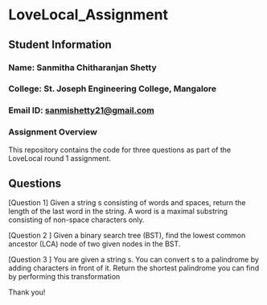 # LoveLocal_Assignment

## **Student Information**

### **Name**: Sanmitha Chitharanjan Shetty

### **College**: St. Joseph Engineering College, Mangalore

### **Email ID**: sanmishetty21@gmail.com

### **Assignment Overview**

This repository contains the code for three questions as part of the LoveLocal round 1 assignment.

## **Questions**

[Question 1]
Given a string s consisting of words and spaces, return the length of the last word in the string.
A word is a maximal 
substring consisting of non-space characters only.


[Question 2 ]
Given a binary search tree (BST), find the lowest common ancestor (LCA) node of two given nodes in the BST.


[Question 3 ]
You are given a string s. You can convert s to a 
palindrome by adding characters in front of it.
Return the shortest palindrome you can find by performing this transformation

Thank you!





